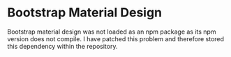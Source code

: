 # Bootstrap Material Design
Bootstrap material design was not loaded as an npm package as its npm version does not compile.
I have patched this problem and therefore stored this dependency within the repository.